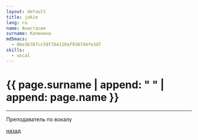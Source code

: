 ```yaml
---
layout: default
title: jakie
lang: ru
name: Анастасия 
surname: Калинина
md5macs:
  - 0be3b767cc59f7b4110af9387d4fe3d7
skills:
  - vocal
---
```


# [](#header-1) {{ page.surname | append: " " | append: page.name }}



_________

Преподаватель по вокалу

[назад](../experts/)
